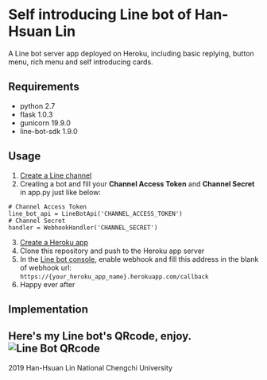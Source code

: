 ﻿# Self introducing Line bot of Han-Hsuan Lin
A Line bot server app deployed on Heroku, including basic replying, button menu, rich menu and self introducing cards.
## Requirements
- python 2.7
- flask 1.0.3
- gunicorn 19.9.0
- line-bot-sdk 1.9.0
## Usage
1. [Create a Line channel](https://developers.line.biz/en/docs/messaging-api/getting-started/)
2. Creating a bot and fill your **Channel Access Token** and **Channel Secret** in app.py just like below:
```
# Channel Access Token
line_bot_api = LineBotApi('CHANNEL_ACCESS_TOKEN')
# Channel Secret
handler = WebhookHandler('CHANNEL_SECRET')
``` 
3. [Create a Heroku app](https://www.heroku.com)
4. Clone this repository and push to the Heroku app server
5. In the [Line bot console](https://developers.line.biz/console/register/messaging-api/provider/), enable webhook and fill this address in the blank of webhook url:
`https://{your_heroku_app_name}.herokuapp.com/callback`
6. Happy ever after
## Implementation
Here's my Line bot's QRcode, enjoy.
![Line Bot QRcode](https://qr-official.line.me/sid/L/640dkttj.png)
---
2019 Han-Hsuan Lin
National Chengchi University
